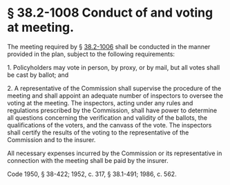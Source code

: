 # § 38.2-1008 Conduct of and voting at meeting.

<p>The meeting required by § <a href='http://law.lis.virginia.gov/vacode/38.2-1006/'>38.2-1006</a> shall be conducted in the manner provided in the plan, subject to the following requirements:</p><p>1. Policyholders may vote in person, by proxy, or by mail, but all votes shall be cast by ballot; and</p><p>2. A representative of the Commission shall supervise the procedure of the meeting and shall appoint an adequate number of inspectors to oversee the voting at the meeting. The inspectors, acting under any rules and regulations prescribed by the Commission, shall have power to determine all questions concerning the verification and validity of the ballots, the qualifications of the voters, and the canvass of the vote. The inspectors shall certify the results of the voting to the representative of the Commission and to the insurer.</p><p>All necessary expenses incurred by the Commission or its representative in connection with the meeting shall be paid by the insurer.</p><p>Code 1950, § 38-422; 1952, c. 317, § 38.1-491; 1986, c. 562.</p>